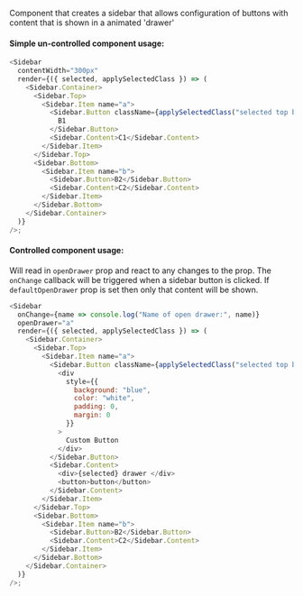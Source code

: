 Component that creates a sidebar that allows configuration of buttons with
content that is shown in a animated 'drawer'

#### Simple un-controlled component usage:

```javascript
<Sidebar
  contentWidth="300px"
  render={({ selected, applySelectedClass }) => (
    <Sidebar.Container>
      <Sidebar.Top>
        <Sidebar.Item name="a">
          <Sidebar.Button className={applySelectedClass("selected top bar")}>
            B1
          </Sidebar.Button>
          <Sidebar.Content>C1</Sidebar.Content>
        </Sidebar.Item>
      </Sidebar.Top>
      <Sidebar.Bottom>
        <Sidebar.Item name="b">
          <Sidebar.Button>B2</Sidebar.Button>
          <Sidebar.Content>C2</Sidebar.Content>
        </Sidebar.Item>
      </Sidebar.Bottom>
    </Sidebar.Container>
  )}
/>;
```

#### Controlled component usage:

Will read in `openDrawer` prop and react to any changes to the prop. The
`onChange` callback will be triggered when a sidebar button is clicked. If
`defaultOpenDrawer` prop is set then only that content will be shown.

```javascript
<Sidebar
  onChange={name => console.log("Name of open drawer:", name)}
  openDrawer="a"
  render={({ selected, applySelectedClass }) => (
    <Sidebar.Container>
      <Sidebar.Top>
        <Sidebar.Item name="a">
          <Sidebar.Button className={applySelectedClass("selected top bar")}>
            <div
              style={{
                background: "blue",
                color: "white",
                padding: 0,
                margin: 0
              }}
            >
              Custom Button
            </div>
          </Sidebar.Button>
          <Sidebar.Content>
            <div>{selected} drawer </div>
            <button>button</button>
          </Sidebar.Content>
        </Sidebar.Item>
      </Sidebar.Top>
      <Sidebar.Bottom>
        <Sidebar.Item name="b">
          <Sidebar.Button>B2</Sidebar.Button>
          <Sidebar.Content>C2</Sidebar.Content>
        </Sidebar.Item>
      </Sidebar.Bottom>
    </Sidebar.Container>
  )}
/>;
```

